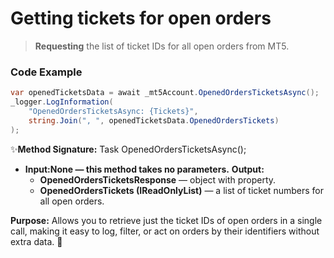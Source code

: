 # Getting tickets for open orders

> **Requesting** the list of ticket IDs for all open orders from MT5.

### Code Example

```csharp
var openedTicketsData = await _mt5Account.OpenedOrdersTicketsAsync();
_logger.LogInformation(
    "OpenedOrdersTicketsAsync: {Tickets}",
    string.Join(", ", openedTicketsData.OpenedOrdersTickets)
);
```
✨**Method Signature:** Task<OpenedOrdersTicketsResponse> OpenedOrdersTicketsAsync();

* **Input:None — this method takes no parameters.**
**Output:** 
    * **OpenedOrdersTicketsResponse** — object with property.
    *  **OpenedOrdersTickets (IReadOnlyList<long>)** — a list of ticket numbers for all open orders.

**Purpose:**
Allows you to retrieve just the ticket IDs of open orders in a single call, making it easy to log, filter, or act on orders by their identifiers without extra data. 🚀



